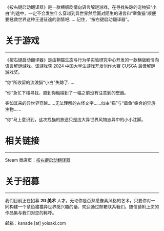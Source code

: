 《按右键启动翻译器》是一款横版剧情向语言解谜游戏，在寻找失踪的宠物猫“小白”的途中，一定不会发生什么穿越到异世界然后面对陌生的语言和“章鱼猫”顺便要拯救世界这种王道征途的剧情吧……记住，“按右键启动翻译器”。

# 关于游戏
---

《按右键启动翻译器》是由鞘猫生态与行为学实验研究中心开发的一款横版剧情向语言解谜游戏。该游戏获 2024 中国大学生游戏开发创作大赛 CUSGA 最佳解谜游戏奖。

“你”所收留的流浪猫“小白”失踪了……

“你”急忙下楼寻找，直到你触碰到了一幅之前没有注意到的壁画。

突如其来的异世界穿越……无法理解的古怪文字……似由“猫”与“章鱼”络合的异族生物……

“你”马上意识到，这次找猫的旅途只是庞大异世界风物志异中的小小注脚。

# 相关链接
---

Steam 商店页：[按右键启动翻译器](https://store.steampowered.com/app/3128590/)


# 关于招募
---

我们目前正在招募 **2D 美术** 人才。无论你是否熟悉像素风格的艺术，只要你对一同构建一个章鱼猫猫异世界感兴趣的话，欢迎通过邮箱联系我们。随信请附上您的作品集与我们对您的称呼。

邮箱：kanade [at] yoisaki.com